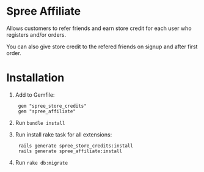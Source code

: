 Spree Affiliate
===============
Allows customers to refer friends and earn store credit for each user who registers and/or orders.

You can also give store credit to the refered friends on signup and after first order.

Installation
============

1. Add to Gemfile:

        gem "spree_store_credits"
        gem "spree_affiliate"

1. Run `bundle install`
1. Run install rake task for all extensions:

        rails generate spree_store_credits:install
        rails generate spree_affiliate:install

1. Run `rake db:migrate`


